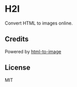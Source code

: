 # H2I

Convert HTML to images online.

## Credits

Powered by [html-to-image](https://github.com/bubkoo/html-to-image)

## License

MIT
